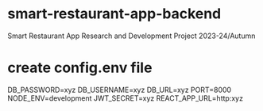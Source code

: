 # smart-restaurant-app-backend

Smart Restaurant App Research and Development Project 2023-24/Autumn

# create config.env file

DB_PASSWORD=xyz
DB_USERNAME=xyz
DB_URL=xyz
PORT=8000
NODE_ENV=development
JWT_SECRET=xyz
REACT_APP_URL=http:xyz
